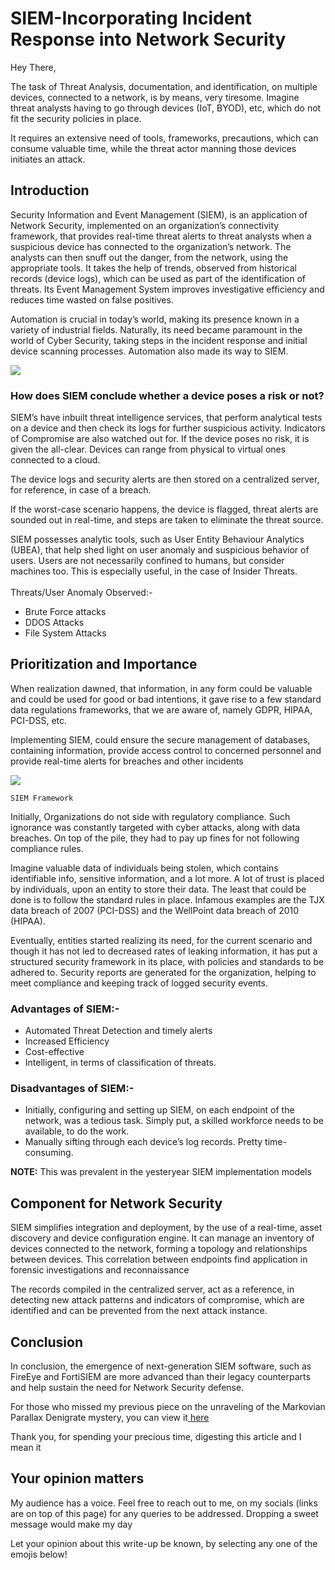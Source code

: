 # SIEM-Incorporating Incident Response into Network Security

Hey There,

The task of Threat Analysis, documentation, and identification, on multiple devices, connected to a network, is by means, very tiresome. Imagine threat analysts having to go through devices (IoT, BYOD), etc, which do not fit the security policies in place.

It requires an extensive need of tools, frameworks, precautions, which can consume valuable time, while the threat actor manning those devices initiates an attack.

## Introduction

Security Information and Event Management (SIEM), is an application of Network Security, implemented on an organization’s connectivity framework, that provides real-time threat alerts to threat analysts when a suspicious device has connected to the organization’s network. The analysts can then snuff out the danger, from the network, using the appropriate tools. It takes the help of trends, observed from historical records (device logs), which can be used as part of the identification of threats. Its Event Management System improves investigative efficiency and reduces time wasted on false positives.

Automation is crucial in today’s world, making its presence known in a variety of industrial fields. Naturally, its need became paramount in the world of Cyber Security, taking steps in the incident response and initial device scanning processes. Automation also made its way to SIEM.

&#x20;                                               ![](https://cdn-images-1.medium.com/max/1000/1\*yhRzNhSFAN4RxI2JOkXU2Q.png)

### **How does SIEM conclude whether a device poses a risk or not?**

SIEM’s have inbuilt threat intelligence services, that perform analytical tests on a device and then check its logs for further suspicious activity. Indicators of Compromise are also watched out for. If the device poses no risk, it is given the all-clear. Devices can range from physical to virtual ones connected to a cloud.

The device logs and security alerts are then stored on a centralized server, for reference, in case of a breach.

If the worst-case scenario happens, the device is flagged, threat alerts are sounded out in real-time, and steps are taken to eliminate the threat source.

SIEM possesses analytic tools, such as User Entity Behaviour Analytics (UBEA), that help shed light on user anomaly and suspicious behavior of users. Users are not necessarily confined to humans, but consider machines too. This is especially useful, in the case of Insider Threats.\
&#x20;\
Threats/User Anomaly Observed:-

* Brute Force attacks
* DDOS Attacks&#x20;
* File System Attacks

## **Prioritization and Importance**

When realization dawned, that information, in any form could be valuable and could be used for good or bad intentions, it gave rise to a few standard data regulations frameworks, that we are aware of, namely GDPR, HIPAA, PCI-DSS, etc.

Implementing SIEM, could ensure the secure management of databases, containing information, provide access control to concerned personnel and provide real-time alerts for breaches and other incidents

&#x20;                                              ![](https://cdn-images-1.medium.com/max/1000/1\*xFc9EdpMiOjesiR\_NI-bzA.png)

&#x20;                               `SIEM Framework`                                        &#x20;

Initially, Organizations do not side with regulatory compliance. Such ignorance was constantly targeted with cyber attacks, along with data breaches. On top of the pile, they had to pay up fines for not following compliance rules.

Imagine valuable data of individuals being stolen, which contains identifiable info, sensitive information, and a lot more. A lot of trust is placed by individuals, upon an entity to store their data. The least that could be done is to follow the standard rules in place. Infamous examples are the TJX data breach of 2007 (PCI-DSS) and the WellPoint data breach of 2010 (HIPAA).

Eventually, entities started realizing its need, for the current scenario and though it has not led to decreased rates of leaking information, it has put a structured security framework in its place, with policies and standards to be adhered to. Security reports are generated for the organization, helping to meet compliance and keeping track of logged security events.

### **Advantages of SIEM:-**

* Automated Threat Detection and timely alerts
* Increased Efficiency
* Cost-effective
* Intelligent, in terms of classification of threats.

### **Disadvantages of SIEM:-**

* Initially, configuring and setting up SIEM, on each endpoint of the network, was a tedious task. Simply put, a skilled workforce needs to be available, to do the work.
* Manually sifting through each device’s log records. Pretty time-consuming.

**NOTE:** This was prevalent in the yesteryear SIEM implementation models

## **Component for Network Security**

SIEM simplifies integration and deployment, by the use of a real-time, asset discovery and device configuration engine. It can manage an inventory of devices connected to the network, forming a topology and relationships between devices. This correlation between endpoints find application in forensic investigations and reconnaissance

The records compiled in the centralized server, act as a reference, in detecting new attack patterns and indicators of compromise, which are identified and can be prevented from the next attack instance.

## Conclusion

In conclusion, the emergence of next-generation SIEM software, such as FireEye and FortiSIEM are more advanced than their legacy counterparts and help sustain the need for Network Security defense.

For those who missed my previous piece on the unraveling of the Markovian Parallax Denigrate mystery, you can view it[ here](https://noelatvitb.medium.com/markovian-parallax-denigrate-breaking-the-cipher-8b7513dba086)

Thank you, for spending your precious time, digesting this article and I mean it

## Your opinion matters

My audience has a voice. Feel free to reach out to me, on my socials (links are on top of this page) for any queries to be addressed. Dropping a sweet message would make my day

Let your opinion about this write-up be known, by selecting any one of the emojis below!

